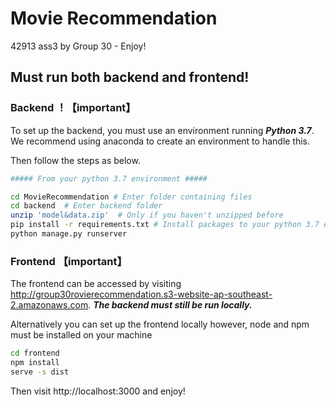 # Movie Recommendation
42913 ass3 by Group 30 - Enjoy!

## Must run both backend and frontend!



### Backend ！【important】

To set up the backend, you must use an environment running _**Python 3.7**_. We recommend using anaconda to create an environment to handle this. 

Then follow the steps as below.

```bash
##### From your python 3.7 environment #####

cd MovieRecommendation # Enter folder containing files
cd backend  # Enter backend folder
unzip 'model&data.zip'  # Only if you haven't unzipped before
pip install -r requirements.txt # Install packages to your python 3.7 environment
python manage.py runserver 
```



### Frontend 【important】

The frontend can be accessed by visiting http://group30rovierecommendation.s3-website-ap-southeast-2.amazonaws.com. _**The backend must still be run locally.**_

Alternatively you can set up the frontend locally however, node and npm must be installed on your machine

```bash
cd frontend
npm install
serve -s dist
```

Then visit http://localhost:3000 and enjoy!





